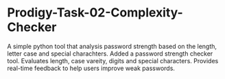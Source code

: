 # Prodigy-Task-02-Complexity-Checker
A simple python tool that analysis password strength based on the length, letter case and special charachters.
Added a password strength checker tool. Evaluates length, case vareity, digits and special characters. 
Provides real-time feedback to help users improve weak passwords.

